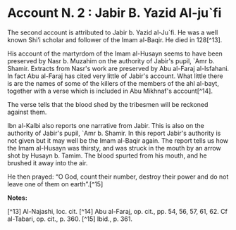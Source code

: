 Account N. 2 : Jabir B. Yazid Al-ju`fi
======================================

The second account is attributed to Jabir b. Yazid al-Ju\`fi. He was a
well known Shi’i scholar and follower of the Imam al-Baqir. He died in
128[^13].

His account of the martyrdom of the Imam al-Husayn seems to have been
preserved by Nasr b. Muzahim on the authority of Jabir's pupil, \`Amr b.
Shamir. Extracts from Nasr's work are preserved by Abu al-Faraj
al-Isfahani. In fact Abu al-Faraj has cited very little of Jabir's
account. What little there is are the names of some of the killers of
the members of the ahl al-bayt, together with a verse which is included
in Abu Mikhnaf's account[^14].

The verse tells that the blood shed by the tribesmen will be reckoned
against them.

Ibn al-Kalbi also reports one narrative from Jabir. This is also on the
authority of Jabir's pupil, \`Amr b. Shamir. In this report Jabir's
authority is not given but it may well be the Imam al-Baqir again. The
report tells us how the Imam al-Husayn was thirsty, and was struck in
the mouth by an arrow shot by Husayn b. Tamim. The blood spurted from
his mouth, and he brushed it away into the air.

He then prayed: “O God, count their number, destroy their power and do
not leave one of them on earth”.[^15]

**Notes:**

[^13] Al-Najashi, loc. cit.
[^14] Abu al-Faraj, op. cit., pp. 54, 56, 57, 61, 62. Cf al-Tabari, op.
cit., p. 360.
[^15] Ibid., p. 361.


